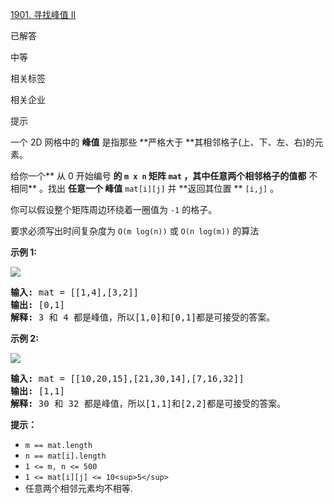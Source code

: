 [1901. 寻找峰值 II](https://leetcode.cn/problems/find-a-peak-element-ii/)

已解答

中等

相关标签

相关企业

提示

一个 2D 网格中的 **峰值** 是指那些 **严格大于 **其相邻格子(上、下、左、右)的元素。

给你一个** 从 0 开始编号 **的 `m x n` 矩阵 `mat` ，其中任意两个相邻格子的值都** 不相同** 。找出 **任意一个 峰值** `mat[i][j]` 并  **返回其位置 ** `[i,j]` 。

你可以假设整个矩阵周边环绕着一圈值为 `-1` 的格子。

要求必须写出时间复杂度为 `O(m log(n))` 或 `O(n log(m))` 的算法

**示例 1:**

![](https://assets.leetcode.com/uploads/2021/06/08/1.png)

<pre><strong>输入:</strong> mat = [[1,4],[3,2]]
<strong>输出:</strong> [0,1]
<strong>解释:</strong> 3 和 4 都是峰值，所以[1,0]和[0,1]都是可接受的答案。
</pre>

**示例 2:**

![](https://assets.leetcode.com/uploads/2021/06/07/3.png)

<pre><strong>输入:</strong> mat = [[10,20,15],[21,30,14],[7,16,32]]
<strong>输出:</strong> [1,1]
<strong>解释:</strong> 30 和 32 都是峰值，所以[1,1]和[2,2]都是可接受的答案。
</pre>

**提示：**

* `m == mat.length`
* `n == mat[i].length`
* `1 <= m, n <= 500`
* `1 <= mat[i][j] <= 10<sup>5</sup>`
* 任意两个相邻元素均不相等.

